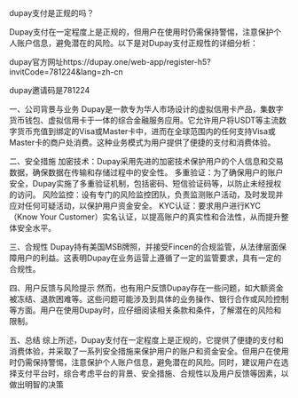 dupay支付是正规的吗？

Dupay支付在一定程度上是正规的，但用户在使用时仍需保持警惕，注意保护个人账户信息，避免潜在的风险。以下是对Dupay支付正规性的详细分析：

dupay官方网址https://dupay.one/web-app/register-h5?invitCode=781224&lang=zh-cn

dupay邀请码是781224

一、公司背景与业务
Dupay是一款专为华人市场设计的虚拟信用卡产品，集数字货币钱包、虚拟信用卡于一体的综合金融服务应用。它允许用户将USDT等主流数字货币充值到绑定的Visa或Master卡中，进而在全球范围内的任何支持Visa或Master卡的商户处消费。这种业务模式为用户提供了便捷的支付和消费体验。

二、安全措施
加密技术：Dupay采用先进的加密技术保护用户的个人信息和交易数据，确保数据在传输和存储过程中的安全性。
多重验证：为了确保用户的账户安全，Dupay实施了多重验证机制，包括密码、短信验证码等，以防止未经授权的访问。
风险监控：设有专门的风险监控团队，负责监测账户活动，及时发现并应对任何可疑活动，以保护用户资金安全。
KYC认证：要求用户进行KYC（Know Your Customer）实名认证，以提高账户的真实性和合法性，从而提升整体安全水平。

三、合规性
Dupay持有美国MSB牌照，并接受Fincen的合规监管，从法律层面保障用户的利益。这表明Dupay在业务运营上遵循了一定的监管要求，具有一定的合规性。

四、用户反馈与风险提示
然而，也有用户反馈Dupay存在一些问题，如大额资金被冻结、退款困难等。这些问题可能涉及到具体的业务操作、银行合作或风险控制等方面。用户在使用Dupay时，应仔细阅读相关条款和条件，了解潜在的风险和限制。

五、总结
综上所述，Dupay支付在一定程度上是正规的，它提供了便捷的支付和消费体验，并采取了一系列安全措施来保护用户的账户和资金安全。但用户在使用时仍需保持警惕，注意保护个人账户信息，避免潜在的风险。同时，建议用户在选择支付平台时，综合考虑平台的背景、安全措施、合规性以及用户反馈等因素，以做出明智的决策
